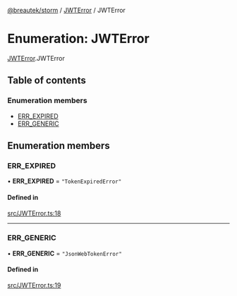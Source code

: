 [@breautek/storm](../README.md) / [JWTError](../modules/JWTError.md) / JWTError

# Enumeration: JWTError

[JWTError](../modules/JWTError.md).JWTError

## Table of contents

### Enumeration members

- [ERR\_EXPIRED](JWTError.JWTError-1.md#err_expired)
- [ERR\_GENERIC](JWTError.JWTError-1.md#err_generic)

## Enumeration members

### ERR\_EXPIRED

• **ERR\_EXPIRED** = `"TokenExpiredError"`

#### Defined in

[src/JWTError.ts:18](https://github.com/breautek/storm/blob/8fb5f8c/src/JWTError.ts#L18)

___

### ERR\_GENERIC

• **ERR\_GENERIC** = `"JsonWebTokenError"`

#### Defined in

[src/JWTError.ts:19](https://github.com/breautek/storm/blob/8fb5f8c/src/JWTError.ts#L19)
